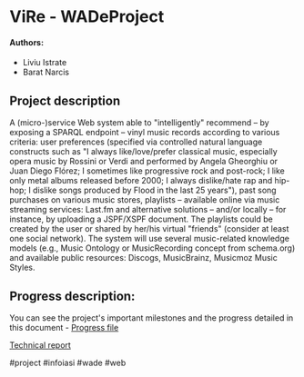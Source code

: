 # ViRe - WADeProject

#### Authors:

- Liviu Istrate
- Barat Narcis

## Project description

A (micro-)service Web system able to "intelligently" recommend – by exposing a SPARQL endpoint – vinyl music records
according to various criteria: user preferences (specified via controlled natural language constructs such as "I always
like/love/prefer classical music, especially opera music by Rossini or Verdi and performed by Angela Gheorghiu or Juan
Diego Flórez; I sometimes like progressive rock and post-rock; I like only metal albums released before 2000; I always
dislike/hate rap and hip-hop; I dislike songs produced by Flood in the last 25 years"), past song purchases on various
music stores, playlists – available online via music streaming services: Last.fm and alternative solutions – and/or
locally – for instance, by uploading a JSPF/XSPF document. The playlists could be created by the user or shared by
her/his virtual "friends" (consider at least one social network). The system will use several music-related knowledge
models (e.g., Music Ontology or MusicRecording concept from schema.org) and available public resources: Discogs,
MusicBrainz, Musicmoz Music Styles.

## Progress description:
You can see the project's important milestones and the progress detailed in this document - 
[Progress file](https://docs.google.com/document/d/1MHJ19HaIKdIoZRtcN_FL_hw-1lTwfRrSwt2AvopHBLA/edit?usp=sharing)

[Technical report](https://livonschistrate.github.io/WADeProject/docs/scholarly)

#project #infoiasi #wade #web
